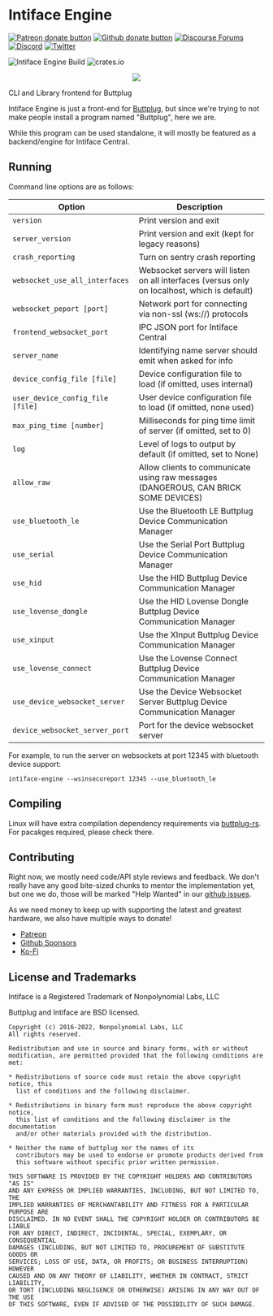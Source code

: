 # Intiface Engine

[![Patreon donate button](https://img.shields.io/badge/patreon-donate-yellow.svg)](https://www.patreon.com/qdot)
[![Github donate button](https://img.shields.io/badge/github-donate-ff69b4.svg)](https://www.github.com/sponsors/qdot)
[![Discourse Forums](https://img.shields.io/discourse/status?label=buttplug.io%20forums&server=https%3A%2F%2Fdiscuss.buttplug.io)](https://discuss.buttplug.io)
[![Discord](https://img.shields.io/discord/353303527587708932.svg?logo=discord)](https://discord.buttplug.io)
[![Twitter](https://img.shields.io/twitter/follow/buttplugio.svg?style=social&logo=twitter)](https://twitter.com/buttplugio)

![Intiface Engine Build](https://github.com/intiface/intiface-engine/workflows/Intiface%20Engine%20Build/badge.svg)  ![crates.io](https://img.shields.io/crates/v/intiface-engine.svg)


<p align="center">
  <img src="https://raw.githubusercontent.com/buttplugio/buttplug-rs/dev/buttplug/docs/buttplug_rust_docs.png">
</p>

CLI and Library frontend for Buttplug

Intiface Engine is just a front-end for [Buttplug](https://github.com/buttplugio/buttplug),
but since we're trying to not make people install a program named "Buttplug", here we are.

While this program can be used standalone, it will mostly be featured as a backend/engine for
Intiface Central.

## Running

Command line options are as follows:

| Option | Description |
| --------- | --------- |
| `version` | Print version and exit |
| `server_version` | Print version and exit (kept for legacy reasons) |
| `crash_reporting` | Turn on sentry crash reporting |
| `websocket_use_all_interfaces` | Websocket servers will listen on all interfaces (versus only on localhost, which is default) |
| `websocket_peport [port]` | Network port for connecting via non-ssl (ws://) protocols |
| `frontend_websocket_port` | IPC JSON port for Intiface Central |
| `server_name` | Identifying name server should emit when asked for info |
| `device_config_file [file]` | Device configuration file to load (if omitted, uses internal) |
| `user_device_config_file [file]` | User device configuration file to load (if omitted, none used) |
| `max_ping_time [number]` | Milliseconds for ping time limit of server (if omitted, set to 0) |
| `log` | Level of logs to output by default (if omitted, set to None) |
| `allow_raw` | Allow clients to communicate using raw messages (DANGEROUS, CAN BRICK SOME DEVICES) |
| `use_bluetooth_le` | Use the Bluetooth LE Buttplug Device Communication Manager |
| `use_serial` | Use the Serial Port Buttplug Device Communication Manager |
| `use_hid` | Use the HID Buttplug Device Communication Manager |
| `use_lovense_dongle` | Use the HID Lovense Dongle Buttplug Device Communication Manager |
| `use_xinput` | Use the XInput Buttplug Device Communication Manager |
| `use_lovense_connect` | Use the Lovense Connect Buttplug Device Communication Manager |
| `use_device_websocket_server` | Use the Device Websocket Server Buttplug Device Communication Manager |
| `device_websocket_server_port` | Port for the device websocket server |

For example, to run the server on websockets at port 12345 with bluetooth device support:

`intiface-engine --wsinsecureport 12345 --use_bluetooth_le`

## Compiling

Linux will have extra compilation dependency requirements via
[buttplug-rs](https://github.com/buttplugio/buttplug-rs). For pacakges required,
please check there.

## Contributing

Right now, we mostly need code/API style reviews and feedback. We don't really have any good
bite-sized chunks to mentor the implementation yet, but one we do, those will be marked "Help
Wanted" in our [github issues](https://github.com/buttplugio/buttplug-rs/issues).

As we need money to keep up with supporting the latest and greatest hardware, we also have multiple
ways to donate!

- [Patreon](https://patreon.com/qdot)
- [Github Sponsors](https://github.com/sponsors/qdot)
- [Ko-Fi](https://ko-fi.com/qdot76367)

## License and Trademarks

Intiface is a Registered Trademark of Nonpolynomial Labs, LLC

Buttplug and Intiface are BSD licensed.

    Copyright (c) 2016-2022, Nonpolynomial Labs, LLC
    All rights reserved.

    Redistribution and use in source and binary forms, with or without
    modification, are permitted provided that the following conditions are met:

    * Redistributions of source code must retain the above copyright notice, this
      list of conditions and the following disclaimer.

    * Redistributions in binary form must reproduce the above copyright notice,
      this list of conditions and the following disclaimer in the documentation
      and/or other materials provided with the distribution.

    * Neither the name of buttplug nor the names of its
      contributors may be used to endorse or promote products derived from
      this software without specific prior written permission.

    THIS SOFTWARE IS PROVIDED BY THE COPYRIGHT HOLDERS AND CONTRIBUTORS "AS IS"
    AND ANY EXPRESS OR IMPLIED WARRANTIES, INCLUDING, BUT NOT LIMITED TO, THE
    IMPLIED WARRANTIES OF MERCHANTABILITY AND FITNESS FOR A PARTICULAR PURPOSE ARE
    DISCLAIMED. IN NO EVENT SHALL THE COPYRIGHT HOLDER OR CONTRIBUTORS BE LIABLE
    FOR ANY DIRECT, INDIRECT, INCIDENTAL, SPECIAL, EXEMPLARY, OR CONSEQUENTIAL
    DAMAGES (INCLUDING, BUT NOT LIMITED TO, PROCUREMENT OF SUBSTITUTE GOODS OR
    SERVICES; LOSS OF USE, DATA, OR PROFITS; OR BUSINESS INTERRUPTION) HOWEVER
    CAUSED AND ON ANY THEORY OF LIABILITY, WHETHER IN CONTRACT, STRICT LIABILITY,
    OR TORT (INCLUDING NEGLIGENCE OR OTHERWISE) ARISING IN ANY WAY OUT OF THE USE
    OF THIS SOFTWARE, EVEN IF ADVISED OF THE POSSIBILITY OF SUCH DAMAGE.

